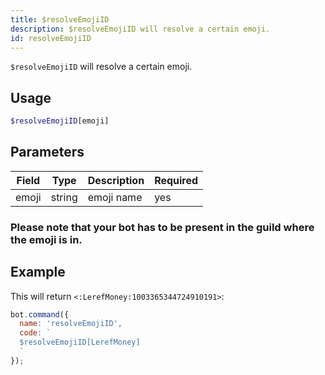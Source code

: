 ```yaml
---
title: $resolveEmojiID 
description: $resolveEmojiID will resolve a certain emoji.
id: resolveEmojiID
---
```


`$resolveEmojiID` will resolve a certain emoji.

## Usage

```php
$resolveEmojiID[emoji]
```

## Parameters 


| Field     | Type    | Description                                        | Required |
|-----------|---------|----------------------------------------------------|----------|
| emoji     | string  | emoji name                                         | yes      |

### Please note that your bot has to be present in the guild where the emoji is in.


## Example

This will return `<:LerefMoney:1003365344724910191>`:

```javascript
bot.command({
  name: 'resolveEmojiID',
  code: `
  $resolveEmojiID[LerefMoney]
  `
});
```